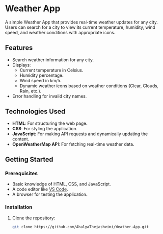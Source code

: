 # Weather App

A simple Weather App that provides real-time weather updates for any city. Users can search for a city to view its current temperature, humidity, wind speed, and weather conditions with appropriate icons.

## Features
- Search weather information for any city.
- Displays:
  - Current temperature in Celsius.
  - Humidity percentage.
  - Wind speed in km/h.
  - Dynamic weather icons based on weather conditions (Clear, Clouds, Rain, etc.).
- Error handling for invalid city names.

## Technologies Used
- **HTML**: For structuring the web page.
- **CSS**: For styling the application.
- **JavaScript**: For making API requests and dynamically updating the content.
- **OpenWeatherMap API**: For fetching real-time weather data.

## Getting Started

### Prerequisites
- Basic knowledge of HTML, CSS, and JavaScript.
- A code editor like [VS Code](https://code.visualstudio.com/).
- A browser for testing the application.

### Installation
1. Clone the repository:
   ```bash
   git clone https://github.com/AhalyaThejashvini/Weather-App.git
